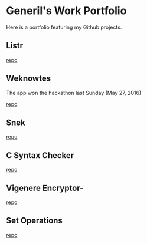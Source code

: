 # Generil's Work Portfolio

Here is a portfolio featuring my Github projects.

## Listr
[repo](https://github.com/generil/listr)

## Weknowtes
The app won the hackathon last Sunday (May 27, 2016)

[repo](https://github.com/generil/hackathon)

## Snek
[repo](https://github.com/generil/snek)

## C Syntax Checker
[repo](https://github.com/generil/c-syntax-checker)

## Vigenere Encryptor-
[repo](https://github.com/generil/vigenere-cipher)

## Set Operations
[repo](https://github.com/generil/set-operation)
